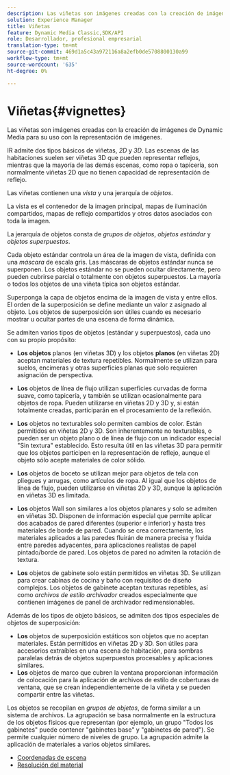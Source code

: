 ```yaml
---
description: Las viñetas son imágenes creadas con la creación de imágenes de Dynamic Media para su uso con la representación de imágenes.
solution: Experience Manager
title: Viñetas
feature: Dynamic Media Classic,SDK/API
role: Desarrollador, profesional empresarial
translation-type: tm+mt
source-git-commit: 469d1a5c43a972116a8a2efb0de5708800130a99
workflow-type: tm+mt
source-wordcount: '635'
ht-degree: 0%

---
```



# Viñetas{#vignettes}

Las viñetas son imágenes creadas con la creación de imágenes de Dynamic Media para su uso con la representación de imágenes.

IR admite dos tipos básicos de viñetas, *2D* y *3D*. Las escenas de las habitaciones suelen ser viñetas 3D que pueden representar reflejos, mientras que la mayoría de las demás escenas, como ropa o tapicería, son normalmente viñetas 2D que no tienen capacidad de representación de reflejo.

Las viñetas contienen una *vista* y una jerarquía de *objetos*.

La vista es el contenedor de la imagen principal, mapas de iluminación compartidos, mapas de reflejo compartidos y otros datos asociados con toda la imagen.

La jerarquía de objetos consta de *grupos de objetos*, *objetos estándar* y *objetos superpuestos*.

Cada objeto estándar controla un área de la imagen de vista, definida con una *máscara* de escala gris. Las máscaras de objetos estándar nunca se superponen. Los objetos estándar no se pueden ocultar directamente, pero pueden cubrirse parcial o totalmente con objetos superpuestos. La mayoría o todos los objetos de una viñeta típica son objetos estándar.

Superponga la capa de objetos encima de la imagen de vista y entre ellos. El orden de la superposición se define mediante un valor z asignado al objeto. Los objetos de superposición son útiles cuando es necesario mostrar u ocultar partes de una escena de forma dinámica.

Se admiten varios tipos de objetos (estándar y superpuestos), cada uno con su propio propósito:

* **Los objetos**  planos (en viñetas 3D) y los objetos  **planos**  (en viñetas 2D) aceptan materiales de textura repetibles. Normalmente se utilizan para suelos, encimeras y otras superficies planas que solo requieren asignación de perspectiva.

* **Los** objetos de línea de flujo utilizan superficies curvadas de forma suave, como tapicería, y también se utilizan ocasionalmente para objetos de ropa. Pueden utilizarse en viñetas 2D y 3D y, si están totalmente creadas, participarán en el procesamiento de la reflexión.
* **Los** objetos no texturables solo permiten cambios de color. Están permitidos en viñetas 2D y 3D. Son inherentemente no texturables, o pueden ser un objeto plano o de línea de flujo con un indicador especial &quot;Sin textura&quot; establecido. Esto resulta útil en las viñetas 3D para permitir que los objetos participen en la representación de reflejo, aunque el objeto sólo acepte materiales de color sólido.
* **Los** objetos de boceto se utilizan mejor para objetos de tela con pliegues y arrugas, como artículos de ropa. Al igual que los objetos de línea de flujo, pueden utilizarse en viñetas 2D y 3D, aunque la aplicación en viñetas 3D es limitada.
* **Los** objetos Wall son similares a los objetos planares y solo se admiten en viñetas 3D. Disponen de información especial que permite aplicar dos acabados de pared diferentes (superior e inferior) y hasta tres materiales de borde de pared. Cuando se crea correctamente, los materiales aplicados a las paredes fluirán de manera precisa y fluida entre paredes adyacentes, para aplicaciones realistas de papel pintado/borde de pared. Los objetos de pared no admiten la rotación de textura.
* **Los** objetos de gabinete solo están permitidos en viñetas 3D. Se utilizan para crear cabinas de cocina y baño con requisitos de diseño complejos. Los objetos de gabinete aceptan texturas repetibles, así como *archivos de estilo archivador* creados especialmente que contienen imágenes de panel de archivador redimensionables.

Además de los tipos de objeto básicos, se admiten dos tipos especiales de objetos de superposición:

* **Los** objetos de superposición estáticos son objetos que no aceptan materiales. Están permitidos en viñetas 2D y 3D. Son útiles para accesorios extraíbles en una escena de habitación, para sombras paralelas detrás de objetos superpuestos procesables y aplicaciones similares.
* **Los** objetos de marco que cubren la ventana proporcionan información de colocación para la aplicación de archivos de estilo de coberturas de ventana, que se crean independientemente de la viñeta y se pueden compartir entre las viñetas.

Los objetos se recopilan en *grupos de objetos*, de forma similar a un sistema de archivos. La agrupación se basa normalmente en la estructura de los objetos físicos que representan (por ejemplo, un grupo &quot;Todos los gabinetes&quot; puede contener &quot;gabinetes base&quot; y &quot;gabinetes de pared&quot;). Se permite cualquier número de niveles de grupo. La agrupación admite la aplicación de materiales a varios objetos similares.

* [Coordenadas de escena](c-ir-scene-coordinates.md)
* [Resolución del material](c-ir-material-resolution.md)
